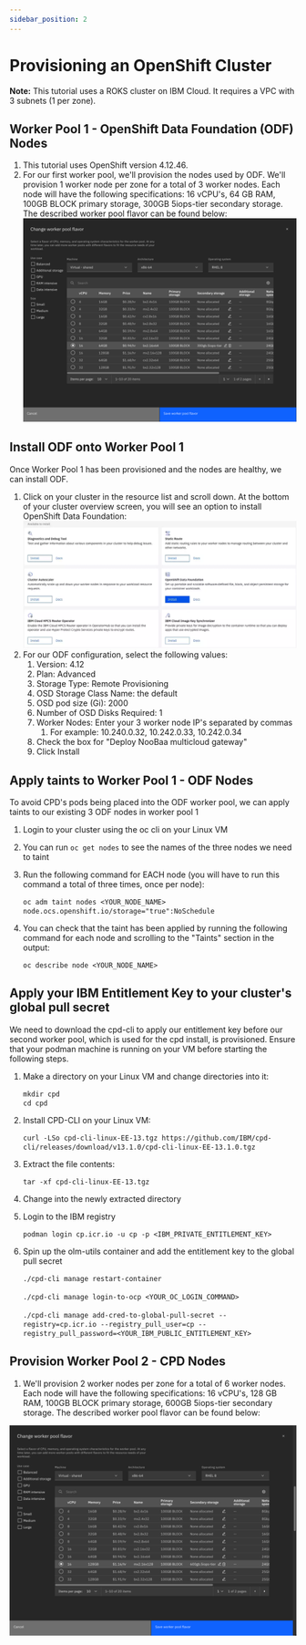 ```yaml
---
sidebar_position: 2
---
```


# Provisioning an OpenShift Cluster

**Note:** This tutorial uses a ROKS cluster on IBM Cloud. It requires a VPC with 3 subnets (1 per zone).

## Worker Pool 1 - OpenShift Data Foundation (ODF) Nodes

1. This tutorial uses OpenShift version 4.12.46.
2. For our first worker pool, we'll provision the nodes used by ODF. We'll provision 1 worker node per zone for a total of 3 worker nodes. Each node will have the following specifications: 16 vCPU's, 64 GB RAM, 100GB BLOCK primary storage, 300GB 5iops-tier secondary storage. The described worker pool flavor can be found below:
![ODF Worker Pool](images/odf-worker-pool-flavor.png)

## Install ODF onto Worker Pool 1

Once Worker Pool 1 has been provisioned and the nodes are healthy, we can install ODF.

1. Click on your cluster in the resource list and scroll down. At the bottom of your cluster overview screen, you will see an option to install OpenShift Data Foundation:
![ODF Install Settings](images/odf-install.png)
2. For our ODF configuration, select the following values:
   1. Version: 4.12
   2. Plan: Advanced
   3. Storage Type: Remote Provisioning
   4. OSD Storage Class Name: the default
   5. OSD pod size (Gi): 2000
   6. Number of OSD Disks Required: 1
   7. Worker Nodes: Enter your 3 worker node IP's separated by commas
      1. For example: 10.240.0.32, 10.242.0.33, 10.242.0.34
   8. Check the box for "Deploy NooBaa multicloud gateway"
   9. Click Install

## Apply taints to Worker Pool 1 - ODF Nodes

To avoid CPD's pods being placed into the ODF worker pool, we can apply taints to our existing 3 ODF nodes in worker pool 1

1. Login to your cluster using the oc cli on your Linux VM
2. You can run `oc get nodes` to see the names of the three nodes we need to taint
3. Run the following command for EACH node (you will have to run this command a total of three times, once per node):

   ```shell
   oc adm taint nodes <YOUR_NODE_NAME> node.ocs.openshift.io/storage="true":NoSchedule
   ```

4. You can check that the taint has been applied by running the following command for each node and scrolling to the "Taints" section in the output:

   ```shell
   oc describe node <YOUR_NODE_NAME>
   ```

## Apply your IBM Entitlement Key to your cluster's global pull secret

We need to download the cpd-cli to apply our entitlement key before our second worker pool, which is used for the cpd install, is provisioned. Ensure that your podman machine is running on your VM before starting the following steps.

1. Make a directory on your Linux VM and change directories into it:

   ```shell
   mkdir cpd
   cd cpd
   ```

2. Install CPD-CLI on your Linux VM:

   ```shell
   curl -LSo cpd-cli-linux-EE-13.tgz https://github.com/IBM/cpd-cli/releases/download/v13.1.0/cpd-cli-linux-EE-13.1.0.tgz
   ```

3. Extract the file contents:

   ```shell
   tar -xf cpd-cli-linux-EE-13.tgz
   ```

4. Change into the newly extracted directory
5. Login to the IBM registry

   ```shell
   podman login cp.icr.io -u cp -p <IBM_PRIVATE_ENTITLEMENT_KEY>
   ```

6. Spin up the olm-utils container and add the entitlement key to the global pull secret

   ```shell
   ./cpd-cli manage restart-container

   ./cpd-cli manage login-to-ocp <YOUR_OC_LOGIN_COMMAND>

   ./cpd-cli manage add-cred-to-global-pull-secret --registry=cp.icr.io --registry_pull_user=cp --registry_pull_password=<YOUR_IBM_PUBLIC_ENTITLEMENT_KEY>
   ```

## Provision Worker Pool 2 - CPD Nodes

1. We'll provision 2 worker nodes per zone for a total of 6 worker nodes. Each node will have the following specifications: 16 vCPU's, 128 GB RAM, 100GB BLOCK primary storage, 600GB 5iops-tier secondary storage. The described worker pool flavor can be found below:

![Worker Pool 2 Flavor](images/cpd-worker-pool-flavor.png)
